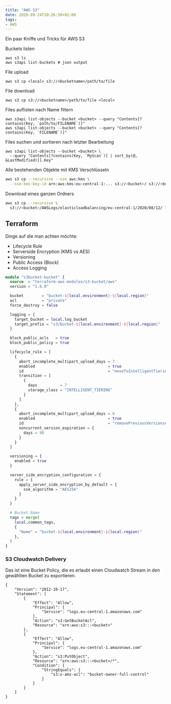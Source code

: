 ```yaml
---
title: "AWS S3"
date: 2020-09-24T10:26:50+02:00
tags:
- AWS
---
```


Ein paar Kniffe und Tricks für AWS S3

<!--more-->

Buckets listen

    aws s3 ls
    aws s3api list-buckets # json output

File upload  

    aws s3 cp <local> s3://<bucketname>/path/to/file

File download 

    aws s3 cp s3://<bucketname>/path/to/file <local>

Files auflisten nach Name filtern

    aws s3api list-objects --bucket <bucket> --query "Contents[?contains(Key, `path/to/FILENAME`)]"
    aws s3api list-objects --bucket <bucket> --query "Contents[?contains(Key, `FILENAME`)]"

Files suchen und sortieren nach letzter Bearbeitung

    aws s3api list-objects --bucket <bucket> \
      --query "Contents[?contains(Key, `MyScan`)] | sort_by(@, &LastModified)[].Key"

Alle bestehenden Objekte mit KMS Verschlüsseln

```bash
aws s3 cp --recursive --sse aws:kms \
  --sse-kms-key-id arn:aws:kms:eu-central-1:... s3://<bucket>/ s3://<bucket>/
```

Download eines ganzen Ordners

```bash
aws s3 cp --recursive \
  s3://<bucket>/AWSLogs/elasticloadbalancing/eu-central-1/2020/08/12/ logs/
```

## Terraform

Dinge auf die man achten möchte:

* Lifecycle Rule
* Serverside Encryption (KMS vs AES)
* Versioning
* Public Access (Block)
* Access Logging


```terraform
module "s3bucket-bucket" {
  source  = "terraform-aws-modules/s3-bucket/aws"
  version = "1.6.0"

  bucket        = "bucket-${local.environment}-${local.region}"
  acl           = "private"
  force_destroy = false

  logging = {
    target_bucket = local.log_bucket
    target_prefix = "s3/bucket-${local.environment}-${local.region}"
  }

  block_public_acls   = true
  block_public_policy = true

  lifecycle_rule = [
    {
      abort_incomplete_multipart_upload_days = 7
      enabled                                = true
      id                                     = "moveToIntelligentTieringAfter7Days"
      transition = [
        {
          days          = 7
          storage_class = "INTELLIGENT_TIERING"
        }
      ]
    },
    {
      abort_incomplete_multipart_upload_days = 0
      enabled                                = true
      id                                     = "removePreviousVersionsAfter90Days "
      noncurrent_version_expiration = {
        days = 90
      }
    }
  ]

  versioning = {
    enabled = true
  }

  server_side_encryption_configuration = {
    rule = {
      apply_server_side_encryption_by_default = {
        sse_algorithm = "AES256"
      }
    }
  }

  # Bucket Name
  tags = merge(
    local.common_tags,
    {
      "Name" = "bucket-${local.environment}-${local.region}"
    },
  )
}
```

### S3 Cloudwatch Delivery

Das ist eine Bucket Policy, die es erlaubt einen Cloudwatch Stream in den
gewählten Bucket zu exportieren.

```
{
	"Version": "2012-10-17",
	"Statement": [
		{
			"Effect": "Allow",
			"Principal": {
				"Service": "logs.eu-central-1.amazonaws.com"
			},
			"Action": "s3:GetBucketAcl",
			"Resource": "arn:aws:s3:::<bucket>"
		},
		{
			"Effect": "Allow",
			"Principal": {
				"Service": "logs.eu-central-1.amazonaws.com"
			},
			"Action": "s3:PutObject",
			"Resource": "arn:aws:s3:::<bucket>/*",
			"Condition": {
				"StringEquals": {
					"s3:x-amz-acl": "bucket-owner-full-control"
				}
			}
		}
	]
}
```
